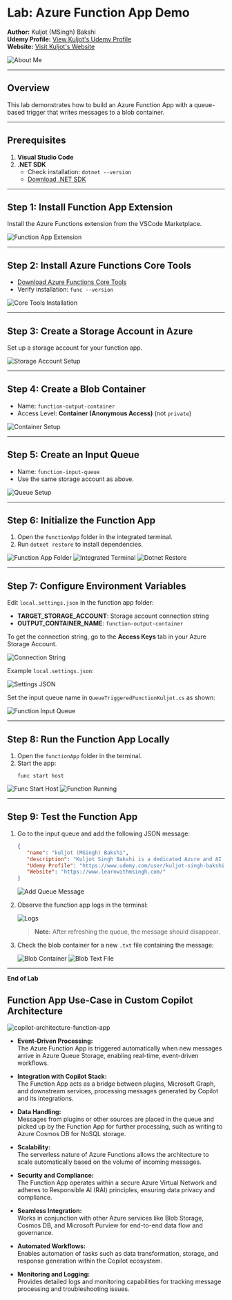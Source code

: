 # Lab: Azure Function App Demo

**Author:** Kuljot (MSingh) Bakshi  
**Udemy Profile:** [View Kuljot's Udemy Profile](https://www.udemy.com/user/kuljot-singh-bakshi/)  
**Website:** [Visit Kuljot's Website](https://www.learnwithmsingh.com/)

![About Me](./Assets/kuljot-about-me-changed.png)

---

## Overview

This lab demonstrates how to build an Azure Function App with a queue-based trigger that writes messages to a blob container.

---

## Prerequisites

1. **Visual Studio Code**  
2. **.NET SDK**  
    - Check installation: `dotnet --version`
    - [Download .NET SDK](https://dotnet.microsoft.com/en-us/download/dotnet/thank-you/sdk-9.0.301-windows-x64-installer)

---

## Step 1: Install Function App Extension

Install the Azure Functions extension from the VSCode Marketplace.

![Function App Extension](./Assets/function-app-extension-downlaod.png)

---

## Step 2: Install Azure Functions Core Tools

- [Download Azure Functions Core Tools](https://learn.microsoft.com/en-us/azure/azure-functions/functions-run-local?tabs=windows%2Cisolated-process%2Cnode-v4%2Cpython-v2%2Chttp-trigger%2Ccontainer-apps&pivots=programming-language-csharp)
- Verify installation: `func --version`

![Core Tools Installation](./Assets/function-app-core-tools-installation.png)

---

## Step 3: Create a Storage Account in Azure

Set up a storage account for your function app.

![Storage Account Setup](./Assets/storage-account-azure-setup.png)

---

## Step 4: Create a Blob Container

- Name: `function-output-container`
- Access Level: **Container (Anonymous Access)** (not `private`)

![Container Setup](./Assets/container-setup.png)

---

## Step 5: Create an Input Queue

- Name: `function-input-queue`
- Use the same storage account as above.

![Queue Setup](./Assets/queue-setup.png)

---

## Step 6: Initialize the Function App

1. Open the `functionApp` folder in the integrated terminal.
2. Run `dotnet restore` to install dependencies.

![Function App Folder](./Assets/view-function-app-folder.png)
![Integrated Terminal](./Assets/integrated-terminal-window.png)
![Dotnet Restore](./Assets/dotnet-restore.png)

---

## Step 7: Configure Environment Variables

Edit `local.settings.json` in the function app folder:

- **TARGET_STORAGE_ACCOUNT**: Storage account connection string
- **OUTPUT_CONTAINER_NAME**: `function-output-container`

To get the connection string, go to the **Access Keys** tab in your Azure Storage Account.

![Connection String](./Assets/connection-string.png)

Example `local.settings.json`:

![Settings JSON](./Assets/settings-json.png)

Set the input queue name in `QueueTriggeredFunctionKuljot.cs` as shown:

![Function Input Queue](./Assets/function-input-queue.png)

---

## Step 8: Run the Function App Locally

1. Open the `functionApp` folder in the terminal.
2. Start the app:  
    ```
    func start host
    ```

![Func Start Host](./Assets/func-start-host.png)
![Function Running](./Assets/function-successfully-running.png)

---

## Step 9: Test the Function App

1. Go to the input queue and add the following JSON message:

     ```json
     {
        "name": "kuljot (MSingh) Bakshi",
        "description": "Kuljot Singh Bakshi is a dedicated Azure and AI Instructor with a wealth of experience, particularly known for his engaging courses on Udemy. His passion for technology and education has empowered countless students to achieve their goals and advance their careers. He is also a Microsoft Certified Trainer (MCT) and a Microsoft Learn Student Ambassador (MLSA). He is also a C#-Corner MVP, helping the developer community with his contributions.",
        "Udemy Profile": "https://www.udemy.com/user/kuljot-singh-bakshi/",
        "Website": "https://www.learnwithmsingh.com/"
     }
     ```

     ![Add Queue Message](./Assets/add-queue-message.png)

2. Observe the function app logs in the terminal:

     ![Logs](./Assets/logs.png)

     > **Note:** After refreshing the queue, the message should disappear.

3. Check the blob container for a new `.txt` file containing the message:

     ![Blob Container](./Assets/blob-container.png)
     ![Blob Text File](./Assets/blob-text-file.png)

---

**End of Lab**

## Function App Use-Case in Custom Copilot Architecture

![copilot-architecture-function-app](./Assets/copilot-architecture-function-app.png)

- **Event-Driven Processing:**  
  The Azure Function App is triggered automatically when new messages arrive in Azure Queue Storage, enabling real-time, event-driven workflows.

- **Integration with Copilot Stack:**  
  The Function App acts as a bridge between plugins, Microsoft Graph, and downstream services, processing messages generated by Copilot and its integrations.

- **Data Handling:**  
  Messages from plugins or other sources are placed in the queue and picked up by the Function App for further processing, such as writing to Azure Cosmos DB for NoSQL storage.

- **Scalability:**  
  The serverless nature of Azure Functions allows the architecture to scale automatically based on the volume of incoming messages.

- **Security and Compliance:**  
  The Function App operates within a secure Azure Virtual Network and adheres to Responsible AI (RAI) principles, ensuring data privacy and compliance.

- **Seamless Integration:**  
  Works in conjunction with other Azure services like Blob Storage, Cosmos DB, and Microsoft Purview for end-to-end data flow and governance.

- **Automated Workflows:**  
  Enables automation of tasks such as data transformation, storage, and response generation within the Copilot ecosystem.

- **Monitoring and Logging:**  
  Provides detailed logs and monitoring capabilities for tracking message processing and troubleshooting issues.

